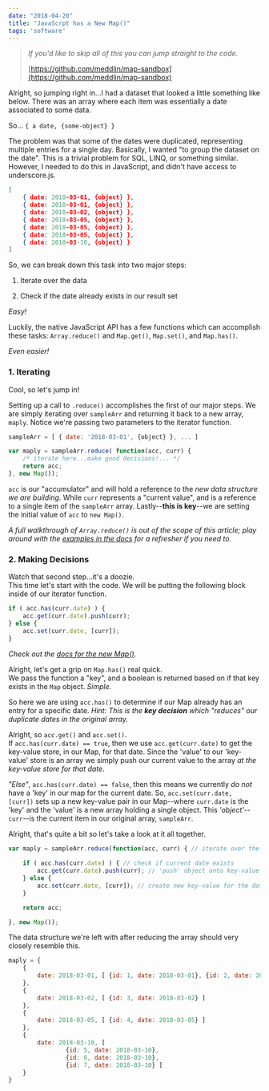 ```yaml
---
date: "2018-04-20"
title: "JavaScrpt has a New Map()"
tags: 'software'
---
```


> _If you'd like to skip all of this you can jump straight to the code._
>
> [https://github.com/meddlin/map-sandbox](https://github.com/meddlin/map-sandbox)

Alright, so jumping right in...I had a dataset that looked a little something like below. There was an array where each item was essentially a date associated to some data.

So... `{ a date, {some-object} }`

The problem was that some of the dates were duplicated, representing multiple entries for a single day. Basically, I wanted "to group the dataset on the date". This is a trivial problem for SQL, LINQ, or something similar. However, I needed to do this in JavaScript, and didn't have access to underscore.js.

```json
[
	{ date: 2018-03-01, {object} },
	{ date: 2018-03-01, {object} },
	{ date: 2018-03-02, {object} },
	{ date: 2018-03-05, {object} },
	{ date: 2018-03-05, {object} },
	{ date: 2018-03-05, {object} },
	{ date: 2018-03-10, {object} }
]
```

So, we can break down this task into two major steps: 

1) Iterate over the data

2) Check if the date already exists in our result set


_Easy!_

Luckily, the native JavaScript API has a few functions which can accomplish these tasks: `Array.reduce()` and `Map.get()`, `Map.set()`, and `Map.has()`.

_Even easier!_

### 1. Iterating

Cool, so let's jump in!

Setting up a call to `.reduce()` accomplishes the first of our major steps. We are simply iterating over `sampleArr` and returning it back to a new array, `maply`. Notice we're passing two parameters to the iterator function.

```js
sampleArr = [ { date: '2018-03-01', {object} }, ... ]

var maply = sampleArr.reduce( function(acc, curr) {
	/* iterate here...make good decisions!... */
	return acc;
}, new Map());
```

`acc` is our "accumulator" and will hold a reference to the *new data structure we are building*. While `curr` represents a "current value", and is a reference to a single item of the `sampleArr` array. Lastly--**this is key**--we are setting the initial value of `acc` to `new Map()`.

_A full walkthrough of `Array.reduce()` is out of the scope of this article; play around with the [examples in the docs](https://developer.mozilla.org/en-US/docs/Web/JavaScript/Reference/Global_Objects/Array/Reduce) for a refresher if you need to._

### 2. Making Decisions

Watch that second step...it's a doozie. <br />
This time let's start with the code. We will be putting the following block inside of our iterator function.

```js
if ( acc.has(curr.date) ) {
	acc.get(curr.date).push(curr);
} else {
	acc.set(curr.date, [curr]);
}
```

_Check out the [docs for the new Map()](https://developer.mozilla.org/en-US/docs/Web/JavaScript/Reference/Global_Objects/Map)._


Alright, let's get a grip on `Map.has()` real quick. <br />
We pass the function a "key", and a boolean is returned based on if that key exists in the `Map` object. *Simple.*

So here we are using `acc.has()` to determine if our Map already has an entry for a specific date. *Hint: This is the **key decision** which "reduces" our duplicate dates in the original array.*

Alright, so `acc.get()` and `acc.set()`. <br />
If `acc.has(curr.date) == true`, then we use `acc.get(curr.date)` to get the key-value store, in our Map, for that date. Since the 'value' to our 'key-value' store is an array we simply push our current value to the array *at the key-value store for that date*.

*"Else"*, `acc.has(curr.date) == false`, then this means we currently *do not* have a 'key' in our map for the current date. So, `acc.set(curr.date, [curr])` sets up a new key-value pair in our Map--where `curr.date` is the 'key' and the 'value' is a new array holding a single object. This *'object'*--`curr`--is the current item in our original array, `sampleArr`.

Alright, that's quite a bit so let's take a look at it all together.

```js
var maply = sampleArr.reduce(function(acc, curr) { // iterate over the array
	
    if ( acc.has(curr.date) ) { // check if current date exists
		acc.get(curr.date).push(curr); // 'push' object onto key-value store for date
	} else {
		acc.set(curr.date, [curr]); // create new key-value for the date and object
	}

	return acc;

}, new Map());
```

The data structure we're left with after reducing the array should very closely resemble this.

```js
maply = {
	{
		date: 2018-03-01, [ {id: 1, date: 2018-03-01}, {id: 2, date: 2018-03-01} ]
	},
	{
		date: 2018-03-02, [ {id: 3, date: 2018-03-02} ]
	},
	{
		date: 2018-03-05, [ {id: 4, date: 2018-03-05} ]
	},
	{
		date: 2018-03-10, [ 
				{id: 5, date: 2018-03-10}, 
				{id: 6, date: 2018-03-10}, 
				{id: 7, date: 2018-03-10} ]
	}
}
```